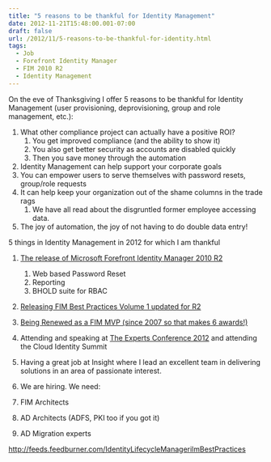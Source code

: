 ```yaml
---
title: "5 reasons to be thankful for Identity Management"
date: 2012-11-21T15:48:00.001-07:00
draft: false
url: /2012/11/5-reasons-to-be-thankful-for-identity.html
tags:
  - Job
  - Forefront Identity Manager
  - FIM 2010 R2
  - Identity Management
---
```


On the eve of Thanksgiving I offer 5 reasons to be thankful for Identity Management (user provisioning, deprovisioning, group and role management, etc.):

1.  What other compliance project can actually have a positive ROI?
    1.  You get improved compliance (and the ability to show it)
    2.  You also get better security as accounts are disabled quickly
    3.  Then you save money through the automation
2.  Identity Management can help support your corporate goals
3.  You can empower users to serve themselves with password resets, group/role requests
4.  It can help keep your organization out of the shame columns in the trade rags
    1.  We have all read about the disgruntled former employee accessing data.
5.  The joy of automation, the joy of not having to do double data entry!

5 things in Identity Management in 2012 for which I am thankful

1.  [The release of Microsoft Forefront Identity Manager 2010 R2](/2012/06/fim-2010-r2-released-today-to-msdn.html)
    1.  Web based Password Reset
    2.  Reporting
    3.  BHOLD suite for RBAC
2.  [Releasing FIM Best Practices Volume 1 updated for R2](http://blog.ilmbestpractices.com/2012/09/fim-best-practices-volume-1-has-been.html)
3.  [Being Renewed as a FIM MVP (since 2007 so that makes 6 awards!)](http://blog.ilmbestpractices.com/2012/07/award-for-me-award-for-insight.html)
4.  Attending and speaking at [The Experts Conference 2012](http://blog.ilmbestpractices.com/search/label/TEC) and attending the Cloud Identity Summit
5.  Having a great job at Insight where I lead an excellent team in delivering solutions in an area of passionate interest.

6.  We are hiring. We need:

7.  FIM Architects
8.  AD Architects (ADFS, PKI too if you got it)
9.  AD Migration experts

http://feeds.feedburner.com/IdentityLifecycleManagerilmBestPractices
